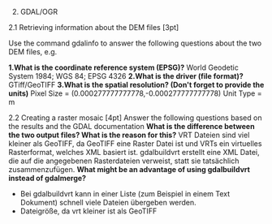 2. GDAL/OGR

2.1 Retrieving information about the DEM files [3pt]

Use the command gdalinfo to answer the following questions about the two DEM files, e.g.

__1.What is the coordinate reference system (EPSG)?__
World Geodetic System 1984; WGS 84; EPSG 4326
__2.What is the driver (file format)?__
GTiff/GeoTIFF
__3.What is the spatial resolution? (Don't forget to provide the units)__
Pixel Size = (0.000277777777778,-0.000277777777778) Unit Type = m

2.2 Creating a raster mosaic [4pt]
Answer the following questions based on the results and the GDAL documentation
__What is the difference between the two output files? What is the reason for this?__
VRT Dateien sind viel kleiner als GeoTIFF, da GeoTIFF eine Raster Datei ist und VRTs ein virtuelles Rasterformat, welches XML basiert ist. gdalbuildvrt erstellt eine XML Datei, die auf die angegebenen Rasterdateien verweist, statt sie tatsächlich zusammenzufügen. 
__What might be an advantage of using gdalbuildvrt instead of gdalmerge?__
- Bei gdalbuildvrt kann in einer Liste (zum Beispiel in einem Text Dokument) schnell viele Dateien übergeben werden.
- Dateigröße, da vrt kleiner ist als GeoTIFF